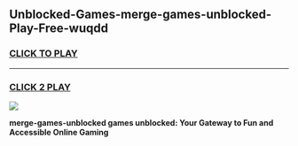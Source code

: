 
## Unblocked-Games-merge-games-unblocked-Play-Free-wuqdd
<h3>
<a href="https://premium76.site?title=merge-games-unblocked&ref=15A">CLICK TO PLAY</a></h3>
<hr>

<h3>
<a href="https://premium76.site?title=merge-games-unblocked&ref=15A">CLICK 2 PLAY</a>
  
</h3>

<a href="https://premium76.site?title=merge-games-unblocked&ref=15A"><img src="https://clearcache.store/games.png"></a>


**merge-games-unblocked games unblocked: Your Gateway to Fun and Accessible Online Gaming**
